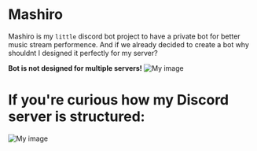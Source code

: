 # Mashiro
Mashiro is my `little` discord bot project to have a private bot for better music stream performence.
And if we already decided to create a bot why shouldnt I designed it perfectly for my server?

**Bot is not designed for multiple servers!**
![My image](https://image.ibb.co/nfbpOH/Mashiro.png)

# If you're curious how my Discord server is structured:

![My image](https://image.ibb.co/jnY8Hc/Discord.png)
